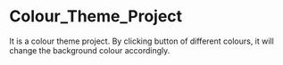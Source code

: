# Colour_Theme_Project
It is a colour theme project. By clicking button of different colours, it will change the background colour accordingly. 
